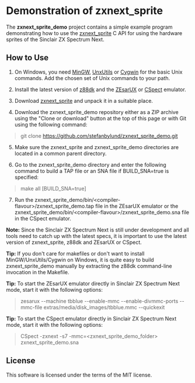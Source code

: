# Demonstration of zxnext_sprite

The **zxnext_sprite_demo** project contains a simple example program demonstrating
how to use the [zxnext_sprite](https://github.com/stefanbylund/zxnext_sprite) C
API for using the hardware sprites of the Sinclair ZX Spectrum Next.

## How to Use

1. On Windows, you need [MinGW](http://www.mingw.org/),
[UnxUtils](https://sourceforge.net/projects/unxutils/) or
[Cygwin](https://www.cygwin.com/) for the basic Unix commands. Add the chosen
set of Unix commands to your path.

2. Install the latest version of [z88dk](https://github.com/z88dk/z88dk) and the
[ZEsarUX](https://sourceforge.net/projects/zesarux/) or
[CSpect](https://dailly.blogspot.se/) emulator.

3. Download [zxnext_sprite](https://github.com/stefanbylund/zxnext_sprite/blob/master/build/zxnext_sprite.zip)
and unpack it in a suitable place.

4. Download the zxnext_sprite_demo repository either as a ZIP archive using the
"Clone or download" button at the top of this page or with Git using the
following command:

> git clone https://github.com/stefanbylund/zxnext_sprite_demo.git

5. Make sure the zxnext_sprite and zxnext_sprite_demo directories are located in
a common parent directory.

6. Go to the zxnext_sprite_demo directory and enter the following command to
build a TAP file or an SNA file if BUILD_SNA=true is specified:

> make all [BUILD_SNA=true]

7. Run the zxnext_sprite_demo/bin/\<compiler-flavour\>/zxnext_sprite_demo.tap
file in the ZEsarUX emulator or the
zxnext_sprite_demo/bin/\<compiler-flavour\>/zxnext_sprite_demo.sna file in the
CSpect emulator.

**Note:** Since the Sinclair ZX Spectrum Next is still under development and all
tools need to catch up with the latest specs, it is important to use the latest
version of zxnext_sprite, z88dk and ZEsarUX or CSpect.

**Tip:** If you don't care for makefiles or don't want to install
MinGW/UnxUtils/Cygwin on Windows, it is quite easy to build zxnext_sprite_demo
manually by extracting the z88dk command-line invocation in the Makefile.

**Tip:** To start the ZEsarUX emulator directly in Sinclair ZX Spectrum Next
mode, start it with the following options:

> zesarux --machine tbblue --enable-mmc --enable-divmmc-ports --mmc-file extras/media/disk_images/tbblue.mmc --quickexit

**Tip:** To start the CSpect emulator directly in Sinclair ZX Spectrum Next
mode, start it with the following options:

> CSpect -zxnext -s7 -mmc=<zxnext_sprite_demo_folder> zxnext_sprite_demo.sna

## License

This software is licensed under the terms of the MIT license.
